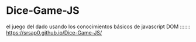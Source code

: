 # Dice-Game-JS
el juego del dado usando los conocimientos básicos de javascript DOM
::::::: https://srsap0.github.io/Dice-Game-JS/
